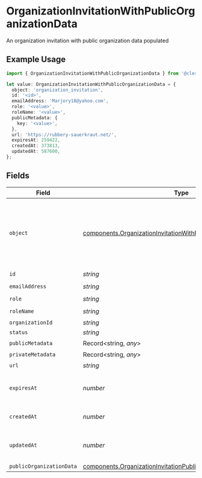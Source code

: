 # OrganizationInvitationWithPublicOrganizationData

An organization invitation with public organization data populated

## Example Usage

```typescript
import { OrganizationInvitationWithPublicOrganizationData } from '@clerk/backend-sdk/models/components';

let value: OrganizationInvitationWithPublicOrganizationData = {
  object: 'organization_invitation',
  id: '<id>',
  emailAddress: 'Marjory18@yahoo.com',
  role: '<value>',
  roleName: '<value>',
  publicMetadata: {
    key: '<value>',
  },
  url: 'https://rubbery-sauerkraut.net/',
  expiresAt: 259422,
  createdAt: 373813,
  updatedAt: 587600,
};
```

## Fields

| Field                    | Type                                                                                                                                                   | Required           | Description                                                                                |
| ------------------------ | ------------------------------------------------------------------------------------------------------------------------------------------------------ | ------------------ | ------------------------------------------------------------------------------------------ |
| `object`                 | [components.OrganizationInvitationWithPublicOrganizationDataObject](../../models/components/organizationinvitationwithpublicorganizationdataobject.md) | :heavy_check_mark: | String representing the object's type. Objects of the same type share the same value.<br/> |
| `id`                     | _string_                                                                                                                                               | :heavy_check_mark: | N/A                                                                                        |
| `emailAddress`           | _string_                                                                                                                                               | :heavy_check_mark: | N/A                                                                                        |
| `role`                   | _string_                                                                                                                                               | :heavy_check_mark: | N/A                                                                                        |
| `roleName`               | _string_                                                                                                                                               | :heavy_check_mark: | N/A                                                                                        |
| `organizationId`         | _string_                                                                                                                                               | :heavy_minus_sign: | N/A                                                                                        |
| `status`                 | _string_                                                                                                                                               | :heavy_minus_sign: | N/A                                                                                        |
| `publicMetadata`         | Record<string, _any_>                                                                                                                                  | :heavy_check_mark: | N/A                                                                                        |
| `privateMetadata`        | Record<string, _any_>                                                                                                                                  | :heavy_minus_sign: | N/A                                                                                        |
| `url`                    | _string_                                                                                                                                               | :heavy_check_mark: | N/A                                                                                        |
| `expiresAt`              | _number_                                                                                                                                               | :heavy_check_mark: | Unix timestamp of expiration.                                                              |
| `createdAt`              | _number_                                                                                                                                               | :heavy_check_mark: | Unix timestamp of creation.                                                                |
| `updatedAt`              | _number_                                                                                                                                               | :heavy_check_mark: | Unix timestamp of last update.                                                             |
| `publicOrganizationData` | [components.OrganizationInvitationPublicOrganizationData](../../models/components/organizationinvitationpublicorganizationdata.md)                     | :heavy_minus_sign: | N/A                                                                                        |
